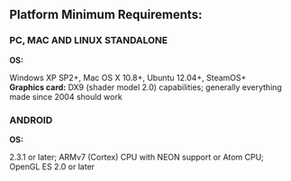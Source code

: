 ## Platform Minimum Requirements:

### PC, MAC AND LINUX STANDALONE  
**OS:**  

Windows XP SP2+, Mac OS X 10.8+, Ubuntu 12.04+, SteamOS+  
**Graphics card:** DX9 (shader model 2.0) capabilities; generally everything made since 2004 should work  

### ANDROID  
**OS:**  

2.3.1 or later; ARMv7 (Cortex) CPU with NEON support or Atom CPU; OpenGL ES 2.0 or later  
